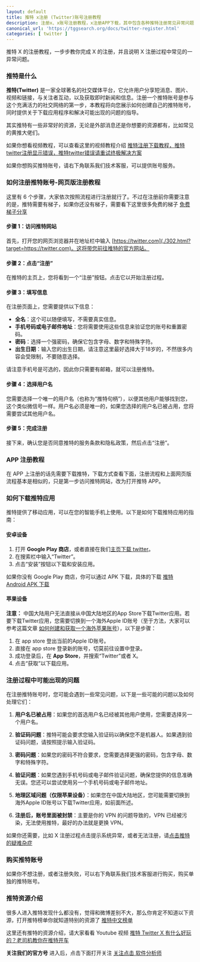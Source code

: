 ```yaml
---
layout: default
title: 推特 x注册 (Twitter)账号注册教程
description: 注册x、x账号注册教程，x注册APP下载，其中包含各种推特注册常见异常问题，让你在注册推特过程中，少走弯路，其次在注册过程中提供了各种注意事项，避免注册账号被封的各种问题
canonical_url: 'https://tggsearch.org/docs/twitter-register.html'
categories: [ twitter ]
---
```

推特 X 的注册教程，一步步教你完成 X 的注册，并且说明 X 注册过程中常见的一异常问题。
### 推特是什么
**推特(Twitter)** 是一家全球著名的社交媒体平台，它允许用户分享短消息、图片、视频和链接，与关注者互动，以及获取即时新闻和信息。注册一个推特账号是参与这个充满活力的社交网络的第一步，本教程将向您展示如何创建自己的推特账号，同时提供关于下载应用程序和解决可能出现的问题的指导。

其实推特有一些非常好的资源，无论是外部消息还是你想要的资源都有，比如常见的黄推大佬们。

如果你想看视频教程，可以查看这里的视频教程介绍 [推特注册下载教程，推特twitter注册显示错误，推特twitter错误请重试终极解决方案](./302.html?target=https://youtu.be/Mj_pcJyxV9A)

如果你想购买推特账号，请右下角联系我们技术客服，可以提供账号服务。

### 如何注册推特账号-网页版注册教程
这里有 6 个步骤，大家依次按照流程进行注册就行了。不过在注册前你需要注意的是，推特需要有梯子，如果你还没有梯子，需要看下这里很多免费的梯子 [免费梯子分享](./vpn-kl.html)
#### 步骤 1：访问推特网站
首先，打开您的网页浏览器并在地址栏中输入 [https://twitter.com](./302.html?target=https://twitter.com)。这将带您前往推特的官方网站。

#### 步骤 2：点击“注册”
在推特的主页上，您将看到一个“注册”按钮。点击它以开始注册过程。

#### 步骤 3：填写信息
在注册页面上，您需要提供以下信息：
- **全名**：这个可以随便填写，不需要真实信息。
- **手机号码或电子邮件地址**：您将需要使用这些信息来验证您的账号和重置密码。
- **密码**：选择一个强密码，确保它包含字母、数字和特殊字符。
- **出生日期**：输入您的出生日期，请注意这里最好选择大于18岁的，不然很多内容会受限制，不要随意选择。

请注意手机号是可选的，因此你只需要有邮箱，就可以注册推特。
#### 步骤 4：选择用户名
您需要选择一个唯一的用户名（也称为“推特句柄”），以便其他用户能够找到您，这个类似微信号一样。用户名必须是唯一的，如果您选择的用户名已被占用，您将需要尝试其他用户名。

#### 步骤 5：完成注册
接下来，确认您是否同意推特的服务条款和隐私政策，然后点击“注册”。

### APP 注册教程
在 APP 上注册的话先需要下载推特，下载方式查看下面，注册流程和上面网页版流程基本是相似的，只是第一步访问推特网站，改为打开推特 APP。

### 如何下载推特应用
推特提供了移动应用，可以在您的智能手机上使用。以下是如何下载推特应用的指南：

#### 安卓设备
1. 打开 **Google Play 商店**，或者直接在我们[主页下载 twitter](/twitter)。
2. 在搜索栏中输入“Twitter”。
3. 点击“安装”按钮以下载和安装应用。

如果你没有 Google Play 商店，你可以通过 APK 下载，具体的下载 [推特 Android APK 下载](./302.html?target=https://twitter.cn.uptodown.com/android/download)

#### 苹果设备
**注意：** 中国大陆用户无法直接从中国大陆地区的App Store下载Twitter应用。若要下载Twitter应用，您需要切换到一个海外Apple ID账号（至于方法，大家可以参考这篇文章 [如何创建和获取一个海外苹果账号](./register-apple-id.html)），以下是步骤：

1. 在 app store 登出当前的Apple ID账号。
2. 直接在 app store 登录新的账号，切莫前往设置中登录。
3. 成功登录后，在 **App Store**，并搜索“Twitter”或者 X。
5. 点击“获取”以下载应用。

### 注册过程中可能出现的问题
在注册推特账号时，您可能会遇到一些常见问题，以下是一些可能的问题以及如何处理它们：

1. **用户名已被占用**：如果您的首选用户名已经被其他用户使用，您需要选择另一个用户名。

2. **验证码问题**：推特可能会要求您输入验证码以确保您不是机器人。如果遇到验证码问题，请按照提示输入验证码。

3. **密码问题**：如果您的密码不符合要求，您需要选择更强的密码，包含字母、数字和特殊字符。

4. **验证问题**：如果您遇到手机号码或电子邮件验证问题，确保您提供的信息准确无误。您还可以尝试使用另一个手机号码或电子邮件地址。

5. **地理区域问题（仅限苹果设备）**：如果您在中国大陆地区，您可能需要切换到海外Apple ID账号以下载Twitter应用，如前面所述。

6. **注册后，账号里面被封禁**：主要是你的 VPN 的问题导致的，VPN 已经被污染，无法使用推特，最好的办法就是更换 VPN。

如果你还需要，比如 X 注册过程点击提示系统异常，或者无法注册，请[点击推特的疑难杂症](./twitter-register-error.html)

### 购买推特账号
如果你不想注册，或者注册失败，可以右下角联系我们技术客服进行购买，购买单独的推特账号。

### 推特资源介绍
很多人进入推特发现什么都没有，觉得和微博差别不大，那么你肯定不知道以下资源，打开推特榜单你就知道特别的资源了 [推特中文榜单](./twitter-ranking.html)

这里还有推特的资源介绍，请大家看看 Youtube 视频 [推特 Twitter X 有什么好玩的？老司机教你在推特开车](./302.html?target=https://youtu.be/XjSannmQDd4)

**关注我们的官方号**
进入后，点击下面打开关注 [关注点击 软件分析师](https://twitter.com/idanhua) 
